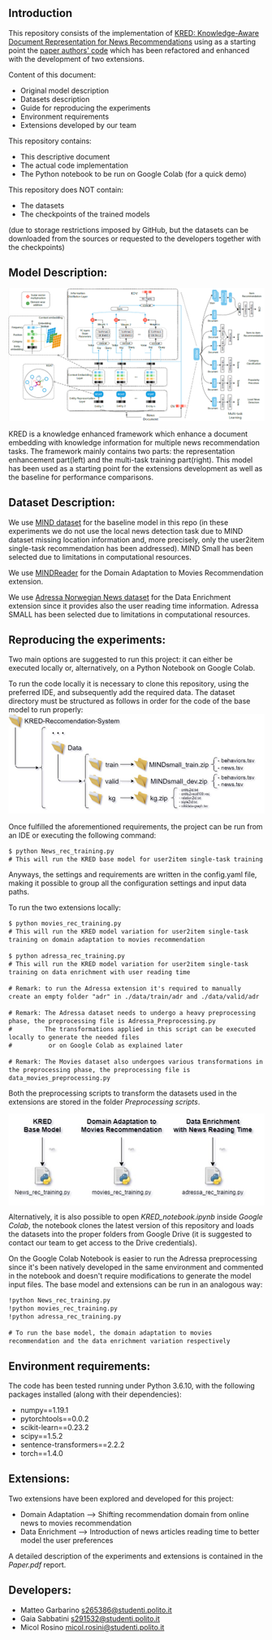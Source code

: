 ## Introduction

This repository consists of the implementation of [KRED: Knowledge-Aware Document Representation for News Recommendations](https://arxiv.org/abs/1910.11494) using as a starting point the [paper authors' code](https://github.com/danyang-liu/KRED.git) which has been refactored and enhanced with the development of two extensions.

Content of this document:
- Original model description
- Datasets description
- Guide for reproducing the experiments
- Environment requirements
- Extensions developed by our team

This repository contains:
- This descriptive document
- The actual code implementation
- The Python notebook to be run on Google Colab (for a quick demo)

This repository does NOT contain:
- The datasets
- The checkpoints of the trained models
  
(due to storage restrictions imposed by GitHub, but the datasets can be downloaded from the sources or requested to the developers together with the checkpoints)

## Model Description:

![](./framework.PNG)

KRED is a knowledge enhanced framework which enhance a document embedding with knowledge information for multiple news recommendation tasks. The framework mainly contains two parts: the representation enhancement part(left) and the multi-task training part(right). This model has been used as a starting point for the extensions development as well as the baseline for performance comparisons.

##  Dataset Description:

We use [MIND dataset](https://msnews.github.io) for the baseline model in this repo (in these experiments we do not use the local news detection task due to MIND dataset missing location information and, more precisely, only the user2item single-task recommendation has been addressed). MIND Small has been selected due to limitations in computational resources.

We use [MINDReader](https://mindreader.tech/dataset/) for the Domain Adaptation to Movies Recommendation extension.

We use [Adressa Norwegian News dataset](https://reclab.idi.ntnu.no/dataset/) for the Data Enrichment extension since it provides also the user reading time information. Adressa SMALL has been selected due to limitations in computational resources.

##  Reproducing the experiments:
Two main options are suggested to run this project: it can either be executed locally or, alternatively, on a Python Notebook on Google Colab.

To run the code locally it is necessary to clone this repository, using the preferred IDE, and subsequently add the required data. The dataset directory must be structured as follows in order for the code of the base model to run properly:
![](./DataDirectoryStructure.jpg)  

Once fulfilled the aforementioned requirements, the project can be run from an IDE or executing the following command:
```
$ python News_rec_training.py
# This will run the KRED base model for user2item single-task training 
```

Anyways, the settings and requirements are written in the config.yaml file, making it possible to group all the configuration settings and input data paths.

To run the two extensions locally:
```
$ python movies_rec_training.py
# This will run the KRED model variation for user2item single-task training on domain adaptation to movies recommendation

$ python adressa_rec_training.py
# This will run the KRED model variation for user2item single-task training on data enrichment with user reading time

# Remark: to run the Adressa extension it's required to manually create an empty folder "adr" in ./data/train/adr and ./data/valid/adr

# Remark: The Adressa dataset needs to undergo a heavy preprocessing phase, the preprocessing file is Adressa_Preprocessing.py
#         The transformations applied in this script can be executed locally to generate the needed files
#          or on Google Colab as explained later

# Remark: The Movies dataset also undergoes various transformations in the preprocessing phase, the preprocessing file is data_movies_preprocessing.py
```

Both the preprocessing scripts to transform the datasets used in the extensions are stored in the folder *Preprocessing scripts*.

<p align="center">
<img src="./MainScripts.jpg" 
        alt="Picture" 
        style="display: block; margin: 0 auto" />
</p>

Alternatively, it is also possible to open *KRED_notebook.ipynb* inside *Google Colab*, the notebook clones the latest version of this repository and loads the datasets into the proper folders from Google Drive (it is suggested to contact our team to get access to the Drive credentials).

On the Google Colab Notebook is easier to run the Adressa preprocessing since it's been natively developed in the same environment and commented in the notebook and doesn't require modifications to generate the model input files. The base model and extensions can be run in an analogous way:

```
!python News_rec_training.py
!python movies_rec_training.py
!python adressa_rec_training.py

# To run the base model, the domain adaptation to movies recommendation and the data enrichment variation respectively
```


## Environment requirements:
The code has been tested running under Python 3.6.10, with the following packages installed (along with their dependencies):
- numpy==1.19.1
- pytorchtools==0.0.2
- scikit-learn==0.23.2
- scipy==1.5.2
- sentence-transformers==2.2.2
- torch==1.4.0

## Extensions:
Two extensions have been explored and developed for this project:
- Domain Adaptation --> Shifting recommendation domain from online news to movies recommendation
- Data Enrichment --> Introduction of news articles reading time to better model the user preferences

A detailed description of the experiments and extensions is contained in the *Paper.pdf* report.

## Developers:
- Matteo Garbarino s265386@studenti.polito.it
- Gaia Sabbatini s291532@studenti.polito.it
- Micol Rosino micol.rosini@studenti.polito.it
